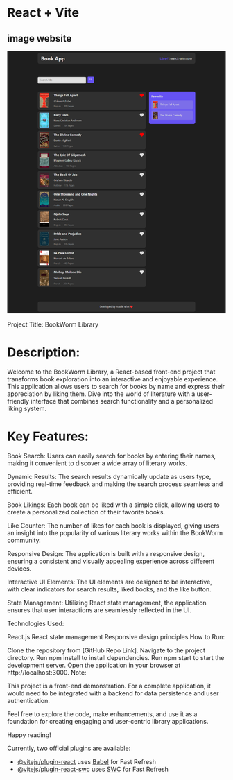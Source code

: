 # React + Vite
## image website 
![Alt text](./src/assets/screen.png)

Project Title: BookWorm Library

# Description:

Welcome to the BookWorm Library, a React-based front-end project that transforms book exploration into an interactive and enjoyable experience. This application allows users to search for books by name and express their appreciation by liking them. Dive into the world of literature with a user-friendly interface that combines search functionality and a personalized liking system.

# Key Features:

Book Search: Users can easily search for books by entering their names, making it convenient to discover a wide array of literary works.

Dynamic Results: The search results dynamically update as users type, providing real-time feedback and making the search process seamless and efficient.

Book Likings: Each book can be liked with a simple click, allowing users to create a personalized collection of their favorite books.

Like Counter: The number of likes for each book is displayed, giving users an insight into the popularity of various literary works within the BookWorm community.

Responsive Design: The application is built with a responsive design, ensuring a consistent and visually appealing experience across different devices.

Interactive UI Elements: The UI elements are designed to be interactive, with clear indicators for search results, liked books, and the like button.

State Management: Utilizing React state management, the application ensures that user interactions are seamlessly reflected in the UI.

Technologies Used:

React.js
React state management
Responsive design principles
How to Run:

Clone the repository from [GitHub Repo Link].
Navigate to the project directory.
Run npm install to install dependencies.
Run npm start to start the development server.
Open the application in your browser at http://localhost:3000.
Note:

This project is a front-end demonstration. For a complete application, it would need to be integrated with a backend for data persistence and user authentication.

Feel free to explore the code, make enhancements, and use it as a foundation for creating engaging and user-centric library applications.

Happy reading!

Currently, two official plugins are available:

- [@vitejs/plugin-react](https://github.com/vitejs/vite-plugin-react/blob/main/packages/plugin-react/README.md) uses [Babel](https://babeljs.io/) for Fast Refresh
- [@vitejs/plugin-react-swc](https://github.com/vitejs/vite-plugin-react-swc) uses [SWC](https://swc.rs/) for Fast Refresh
